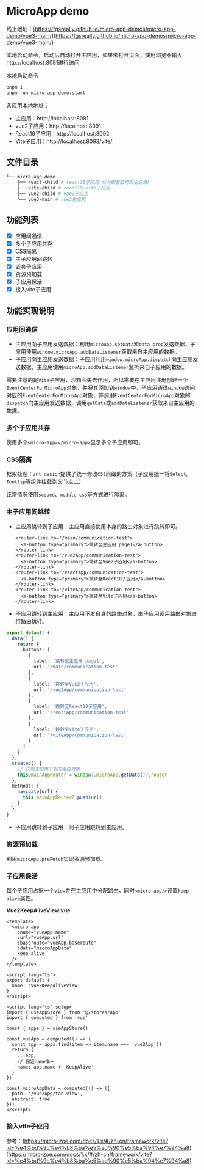 # MicroApp demo

线上地址：[https://fgsreally.github.io/micro-app-demos/micro-app-demo/vue3-main/](https://fgsreally.github.io/micro-app-demos/micro-app-demo/vue3-main/)

本地启动命令，启动后自动打开主应用，如果未打开页面，使用浏览器输入http://localhost:8081进行访问

本地启动命令
```bash
pnpm i
pnpm run micro-app-demo:start
```

各应用本地地址：
- 主应用：http://localhost:8081
- vue2子应用：http://localhost:8091
- React18子应用：http://localhost:8092
- Vite子应用：http://localhost:8093/vite/

## 文件目录

```bash
└── micro-app-demo
    ├── react-child # react18子应用(作为嵌套应用的主应用)
    ├── vite-child # react18-vite子应用
    ├── vue2-child # vue2子应用
    └── vue3-main # vue3主应用
```

## 功能列表

- [x] 应用间通信
- [x] 多个子应用共存
- [x] CSS隔离
- [x] 主子应用间跳转
- [x] 嵌套子应用
- [x] 资源预加载
- [x] 子应用保活
- [x] 接入vite子应用

## 功能实现说明

### 应用间通信

- 主应用向子应用发送数据：利用`microApp.setData`和`data prop`发送数据，子应用使用`window.microApp.addDataListener`获取来自主应用的数据。
- 子应用向主应用发送数据：子应用利用`window.microApp.dispatch`向主应用发送数据，主应用使用`microApp.addDataListener`监听来自子应用的数据。

需要注意的是`Vite`子应用，沙箱会失去作用，所以需要在主应用注册创建一个`EventCenterForMicroApp`对象，并将其添加到`window`中，子应用通过`window`访问对应的`EventCenterForMicroApp`对象，并调用`EventCenterForMicroApp`对象的`dispatch`向主应用发送数据，调用`getData`或`addDataListener`获取来自主应用的数据。

### 多个子应用共存

使用多个`<micro-app></micro-app>`显示多个子应用即可。

### CSS隔离

框架处理：`ant design`提供了统一修改`CSS`前缀的方案（子应用统一将`Select`, `Tooltip`等组件挂载到父节点上）

正常情况使用`scoped`、`module css`等方式进行隔离。

### 主子应用间跳转

- 主应用跳转到子应用：主应用直接使用本身的路由对象进行跳转即可。

  ```vue
  <router-link to="/main/communication-test">
    <a-button type="primary">跳转至主应用 page1</a-button>
  </router-link>
  <router-link to="/vue2App/communication-test">
    <a-button type="primary">跳转至Vue2子应用</a-button>
  </router-link>
  <router-link to="/reactApp/communication-test">
    <a-button type="primary">跳转至React18子应用</a-button>
  </router-link>
  <router-link to="/viteApp/communication-test">
    <a-button type="primary">跳转至Vite子应用</a-button>
  </router-link>
  ```

- 子应用跳转到主应用：主应用下发自身的路由对象，由子应用调用路由对象进行路由跳转。

```ts
export default {
  data() {
    return {
      buttons: [
        {
          label: '跳转至主应用 page1',
          url: '/main/communication-test'
        },
        {
          label: '跳转至Vue2子应用',
          url: '/vue2App/communication-test'
        },
        {
          label: '跳转至React18子应用',
          url: '/reactApp/communication-test'
        },
        {
          label: '跳转至Vite子应用',
          url: '/viteApp/communication-test'
        }
      ]
    }
  },
  created() {
    // 获取主应用下发的路由对象
    this.mainAppRouter = window?.microApp.getData()?.router
  },
  methods: {
    navigate(url) {
      this.mainAppRouter?.push(url)
    }
  },
}
```
- 子应用跳转到子应用：同子应用跳转到主应用。

### 资源预加载

利用`microApp.preFetch`实现资源预加载。

### 子应用保活

每个子应用占据一个`view`并在主应用中分配路由，同时`<micro-app/>`设置`keep-alive`属性。

**Vue2KeepAliveView.vue**

```vue
<template>
  <micro-app
    :name="vueApp.name"
    :url="vueApp.url"
    :baseroute="vueApp.baseroute"
    :data="microAppData"
    keep-alive
  />
</template>

<script lang="ts">
export default {
  name: 'Vue2KeepAliveView'
}
</script>

<script lang="ts" setup>
import { useAppStore } from '@/stores/app'
import { computed } from 'vue'

const { apps } = useAppStore()

const vueApp = computed(() => {
  const app = apps.find(item => item.name === 'vue2App')!
  return {
    ...app,
    // 保证name唯一
    name: app.name + 'KeepAlive'
  }
})

const microAppData = computed(() => ({
  path: '/vue2App/tab-view',
  abstract: true
}))
</script>

```

### 接入vite子应用

参考：(https://micro-zoe.com/docs/1.x/#/zh-cn/framework/vite?id=%e4%bd%9c%e4%b8%ba%e5%ad%90%e5%ba%94%e7%94%a8)[https://micro-zoe.com/docs/1.x/#/zh-cn/framework/vite?id=%e4%bd%9c%e4%b8%ba%e5%ad%90%e5%ba%94%e7%94%a8]
